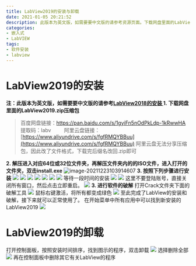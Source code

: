 ```yaml
---
title: LabView2019的安装与卸载
date: 2021-01-05 20:21:52
description: 此版本为英文版，如需要要中文版的请参考资源页面。下载网盘里面的LabView2019.zip压缩包，解压进入对应64位或32位文件夹，再解压文件夹内的的ISO文件，进入打开的文件夹，双击install.exe安装
categories:
- 嵌入式
- LabVIEW
tags:
- 软件安装
- labview
---
```


# LabView2019的安装
**注：此版本为英文版，如需要要中文版的请参考[LabView2018的安装
](https://blog.csdn.net/weixin_44543463/article/details/112323169)**
**1. 下载网盘里面的LabView2019.zip压缩包**
>百度网盘链接：[https://pan.baidu.com/s/1gyiFn5nOdPkLdp-1kRwwHA ](https://pan.baidu.com/s/1gyiFn5nOdPkLdp-1kRwwHA)
>提取码：labv
>&emsp;&emsp;
>阿里云盘链接：[https://www.aliyundrive.com/s/fgfRMQYBBuu](https://www.aliyundrive.com/s/fgfRMQYBBuu)
>阿里云盘无法分享压缩包，因此改了文件格式，下载完后缀名改回.zip即可

**2. 解压进入对应64位或32位文件夹，再解压文件夹内的的ISO文件，进入打开的文件夹，双击install.exe**
![image-20211223103914607](C:\Users\82785\AppData\Roaming\Typora\typora-user-images\image-20211223103914607.png)
**3. 按照下列步骤进行安装**
![](https://gitee.com/huffiema/pictures/raw/master/image/202112231039411-labview2019-2.png)
![](https://gitee.com/huffiema/pictures/raw/master/image/202112231039570-labview2019-3.png)
![](https://gitee.com/huffiema/pictures/raw/master/image/202112231039014-labview2019-4.png)
![](https://gitee.com/huffiema/pictures/raw/master/image/202112231040434-labview2019-5.png)
![](https://gitee.com/huffiema/pictures/raw/master/image/202112231040848-labview2019-6.png)
![](https://gitee.com/huffiema/pictures/raw/master/image/202112231040160-labview2019-7.png)
![](https://gitee.com/huffiema/pictures/raw/master/image/202112231040293-labview2019-8.png)
等待一段时间的安装
![](https://gitee.com/huffiema/pictures/raw/master/image/202112231040948-labview2019-9.png)
![](https://gitee.com/huffiema/pictures/raw/master/image/202112231041218-labview2019-10.png)
这里不要登陆账号，直接关闭所有窗口，然后点击立即重启。
![](https://gitee.com/huffiema/pictures/raw/master/image/202112231041957-labview2019-11.png)
**3. 进行软件的破解**
打开Crack文件夹下面的破解工具
![](https://gitee.com/huffiema/pictures/raw/master/image/202112231041200-labview2019-12.png)
鼠标右键激活，将所有都变成绿色
![](https://gitee.com/huffiema/pictures/raw/master/image/202112231041456-labview2019-13.png)
至此完成了LabView的安装和破解，接下来就可以正常使用了。
在开始菜单中所有应用中可以找到新安装的LabView2019
![](https://gitee.com/huffiema/pictures/raw/master/image/202112231042809-labview2019-14.png)

# LabView2019的卸载
打开控制面板，按照安装时间排序，找到图示的程序，双击卸载
![](https://gitee.com/huffiema/pictures/raw/master/image/202112231042194-labview2019-15.png)
选择删除全部
![](https://gitee.com/huffiema/pictures/raw/master/image/202112231042213-labview2019-16.png)
再在控制面板中删除其它有关LabView的程序